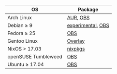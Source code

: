 | OS                  | Package|
| ------------------- | ------ |
| Arch Linux          | [AUR](https://aur.archlinux.org/packages/dino-git/),  [OBS](https://software.opensuse.org/download.html?project=network:messaging:xmpp:dino&package=dino)    |
| Debian ≥ 9          | [experimental](packages.debian.org/dino-im), [OBS](https://software.opensuse.org/download.html?project=network:messaging:xmpp:dino&package=dino)     |
| Fedora ≥ 25         | [OBS](https://software.opensuse.org/download.html?project=network:messaging:xmpp:dino&package=dino)     |
| Gentoo Linux        | [Overlay](https://github.com/csmk/frabjous/tree/master/net-im/dino) |
| NixOS > 17.03       | [nixpkgs](https://github.com/NixOS/nixpkgs/blob/master/pkgs/applications/networking/instant-messengers/dino/default.nix) |
| openSUSE Tumbleweed | [OBS](https://software.opensuse.org/download.html?project=network:messaging:xmpp:dino&package=dino)     |
| Ubuntu ≥ 17.04      | [OBS](https://software.opensuse.org/download.html?project=network:messaging:xmpp:dino&package=dino)     |